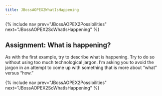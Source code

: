 ```yaml
---
title: JBossAOPEX2WhatIsHappening
---
```

{% include nav prev="JBossAOPEX2Possibilities" next="JBossAOPEX2SoWhatIsHappening" %}

## Assignment: What is happening?
As with the first example, try to describe what is happening. Try to do so without using too much technological jargon. I’m asking you to avoid the jargon in an attempt to come up with something that is more about “what” versus “how.”

{% include nav prev="JBossAOPEX2Possibilities" next="JBossAOPEX2SoWhatIsHappening" %}
